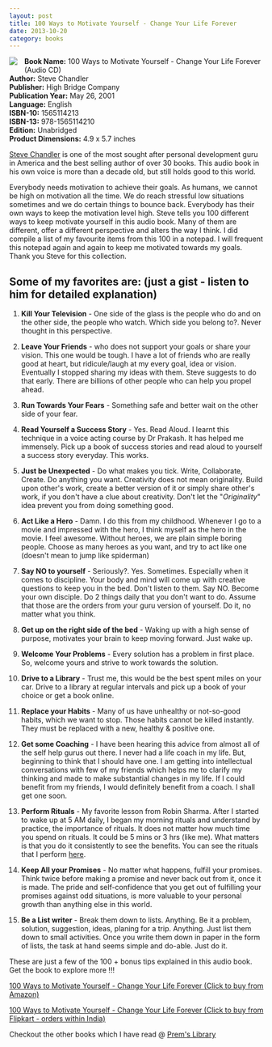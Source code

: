 ```yaml
---
layout: post
title: 100 Ways to Motivate Yourself - Change Your Life Forever
date: 2013-10-20
category: books
---
```


<img style="clear: left; float: left; margin-bottom: 1em; margin-right: 1em;" 
src="{{site.url}}/img/100-Ways-to-Motivate-Yourself-Chandler-Steve.jpg"/>   

**Book Name:** 100 Ways to Motivate Yourself - Change Your Life Forever (Audio CD)  
**Author:** Steve Chandler  
**Publisher:** High Bridge Company  
**Publication Year:** May 26, 2001  
**Language:** English  
**ISBN-10:** 1565114213  
**ISBN-13:** 978-1565114210  
**Edition:** Unabridged  
**Product Dimensions:** 4.9 x 5.7 inches  

[Steve Chandler](http://www.stevechandler.com/index.html) is one of the most sought after personal development guru in America and the best selling author of over 30 books. This audio book in his own voice is more than a decade old, but still holds good to this world.  
  
Everybody needs motivation to achieve their goals. As humans, we cannot be high on motivation all the time. We do reach stressful low situations sometimes and we do certain things to bounce back. Everybody has their own ways to keep the motivation level high. Steve tells you 100 different ways to keep motivate yourself in this audio book. Many of them are different, offer a different perspective and alters the way I think. I did compile a list of my favourite items from this 100 in a notepad. I will frequent this notepad again and again to keep me motivated towards my goals. Thank you Steve for this collection.  
  
## Some of my favorites are: (just a gist - listen to him for detailed explanation)  
  
1. **Kill Your Television** - One side of the glass is the people who do and on the other side, the people who watch. Which side you belong to?. Never thought in this perspective.  
  
2. **Leave Your Friends** - who does not support your goals or share your vision. This one would be tough. I have a lot of friends who are really good at heart, but ridicule/laugh at my every goal, idea or vision. Eventually I stopped sharing my ideas with them. Steve suggests to do that early. There are billions of other people who can help you propel ahead.  
  
3. **Run Towards Your Fears** - Something safe and better wait on the other side of your fear.  
  
4. **Read Yourself a Success Story** - Yes. Read Aloud. I learnt this technique in a voice acting course by Dr Prakash. It has helped me immensely. Pick up a book of success stories and read aloud to yourself a success story everyday. This works.  
  
5. **Just be Unexpected** - Do what makes you tick. Write, Collaborate, Create. Do anything you want. Creativity does not mean originality. Build upon other's work, create a better version of it or simply share other's work, if you don't have a clue about creativity. Don't let the "*Originality*" idea prevent you from doing something good.  
  
6. **Act Like a Hero** - Damn. I do this from my childhood. Whenever I go to a movie and impressed with the hero, I think myself as the hero in the movie. I feel awesome. Without heroes, we are plain simple boring people. Choose as many heroes as you want, and try to act like one (doesn't mean to jump like spiderman)  
  
7. **Say NO to yourself** - Seriously?. Yes. Sometimes. Especially when it comes to discipline. Your body and mind will come up with creative questions to keep you in the bed. Don't listen to them. Say NO. Become your own disciple. Do 2 things daily that you don't want to do. Assume that those are the orders from your guru version of yourself. Do it, no matter what you think.  
  
8. **Get up on the right side of the bed** - Waking up with a high sense of purpose, motivates your brain to keep moving forward. Just wake up.  
  
9. **Welcome Your Problems** - Every solution has a problem in first place. So, welcome yours and strive to work towards the solution.  
  
10. **Drive to a Library** - Trust me, this would be the best spent miles on your car. Drive to a library at regular intervals and pick up a book of your choice or get a book online.  

11. **Replace your Habits** - Many of us have unhealthy or not-so-good habits, which we want to stop. Those habits cannot be killed instantly. They must be replaced with a new, healthy & positive one.  

12. **Get some Coaching** - I have been hearing this advice from almost all of the self help gurus out there. I never had a life coach in my life. But, beginning to think that I should have one. I am getting into intellectual conversations with few of my friends which helps me to clarify my thinking and made to make substantial changes in my life. If I could benefit from my friends, I would definitely benefit from a coach. I shall get one soon.  
  
13. **Perform Rituals** - My favorite lesson from Robin Sharma. After I started to wake up at 5 AM daily, I began my morning rituals and understand by practice, the importance of rituals. It does not matter how much time you spend on rituals. It could be 5 mins or 3 hrs (like me). What matters is that you do it consistently to see the benefits. You can see the rituals that I perform [here]({{site.url}}/48-days-challenge-wake-up-at-5-am-daily/).  

14. **Keep All your Promises** - No matter what happens, fulfill your promises. Think twice before making a promise and never back out from it, once it is made. The pride and self-confidence that you get out of fulfilling your promises against odd situations, is more valuable to your personal growth than anything else in this world.  
  
15. **Be a List writer** - Break them down to lists. Anything. Be it a problem, solution, suggestion, ideas, planing for a trip. Anything. Just list them down to small activities. Once you write them down in paper in the form of lists, the task at hand seems simple and do-able. Just do it.  
  
These are just a few of the 100 + bonus tips explained in this audio book. Get the book to explore more !!!  

[100 Ways to Motivate Yourself - Change Your Life Forever (Click to buy from Amazon)](http://www.amazon.com/gp/product/1565114213/ref=as_li_qf_sp_asin_tl?ie=UTF8&camp=1789&creative=9325&creativeASIN=1565114213&linkCode=as2&tag=booiverea-20)  
  
[100 Ways to Motivate Yourself - Change Your Life Forever (Click to buy from Flipkart - orders within India)](http://www.flipkart.com/100-ways-motivate-yourself-change-your-life-forever/p/itmdygyuknzrxshj?pid=9781601632449&affid=INPremkblo)  

Checkout the other books which I have read @ [Prem's Library]({{site.url}}/books/)  

